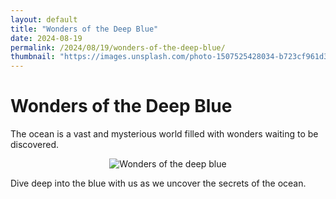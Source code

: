 ```yaml
---
layout: default
title: "Wonders of the Deep Blue"
date: 2024-08-19
permalink: /2024/08/19/wonders-of-the-deep-blue/
thumbnail: "https://images.unsplash.com/photo-1507525428034-b723cf961d3e?q=80&w=1935&auto=format&fit=crop&ixlib=rb-4.0.3&ixid=M3wxMjA3fDF8MHxwaG90by1wYWdlfHx8fGVufDB8fHx8fA%3D%3D"
---
```


# Wonders of the Deep Blue

The ocean is a vast and mysterious world filled with wonders waiting to be discovered.

<div style="text-align: center;">
    <img src="https://images.unsplash.com/photo-1507525428034-b723cf961d3e?q=80&w=1935&auto=format&fit=crop&ixlib=rb-4.0.3&ixid=M3wxMjA3fDF8MHxwaG90by1wYWdlfHx8fGVufDB8fHx8fA%3D%3D" alt="Wonders of the deep blue" title="Wonders of the deep blue" style="max-width: 100%; max-height: 800px; width: auto; height: auto;" />
</div>

Dive deep into the blue with us as we uncover the secrets of the ocean.
